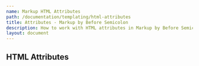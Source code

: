 ```yaml
---
name: Markup HTML Attributes
path: /documentation/templating/html-attributes
title: Attributes - Markup by Before Semicolon
description: How to work with HTML attributes in Markup by Before Semicolon
layout: document
---
```


## HTML Attributes
